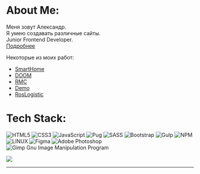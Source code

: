 # About Me:
Меня зовут Александр.  
Я умею создавать различные сайты.   
Junior Frontend Developer.  
[Подробнее](https://alexander-shulginov.github.io/Portfolio/)

Некоторые из моих работ:
- [SmartHome](https://alexander-shulginov.github.io/Smart-Home-website/)
- [DOOM](https://alexander-shulginov.github.io/DOOM/)
- [RMC](https://alexander-shulginov.github.io/RMC-website/)
- [Demo](https://alexander-shulginov.github.io/Demo/index.html)
- [RosLogistic](https://alexander-shulginov.github.io/RosLogistic-website/)

# Tech Stack:
![HTML5](https://img.shields.io/badge/html5-%23E34F26.svg?style=flat-square&logo=html5&logoColor=white) ![CSS3](https://img.shields.io/badge/css3-%231572B6.svg?style=flat-square&logo=css3&logoColor=white) ![JavaScript](https://img.shields.io/badge/javascript-%23323330.svg?style=flat-square&logo=javascript&logoColor=%23F7DF1E) ![Pug](https://img.shields.io/badge/Pug-FFF?style=flat-square&logo=pug&logoColor=A86454) ![SASS](https://img.shields.io/badge/SASS-hotpink.svg?style=flat-square&logo=SASS&logoColor=white) ![Bootstrap](https://img.shields.io/badge/bootstrap-%23563D7C.svg?style=flat-square&logo=bootstrap&logoColor=white) ![Gulp](https://img.shields.io/badge/GULP-%23CF4647.svg?style=flat-square&logo=gulp&logoColor=white) ![NPM](https://img.shields.io/badge/NPM-%23000000.svg?style=flat-square&logo=npm&logoColor=white) ![LINUX](https://img.shields.io/badge/Linux-FCC624?style=flat-square&logo=linux&logoColor=black) 	![Figma](https://img.shields.io/badge/figma-%23F24E1E.svg?style=flat-square&logo=figma&logoColor=white) ![Adobe Photoshop](https://img.shields.io/badge/adobephotoshop-%2331A8FF.svg?style=flat-square&logo=adobephotoshop&logoColor=white) ![Gimp Gnu Image Manipulation Program](https://img.shields.io/badge/Gimp-657D8B?style=flat-square&logo=gimp&logoColor=FFFFFF)

![](https://github-readme-stats.vercel.app/api/top-langs/?username=Alexander-Shulginov&theme=dark&hide_border=false&include_all_commits=false&count_private=false&layout=compact)

---

